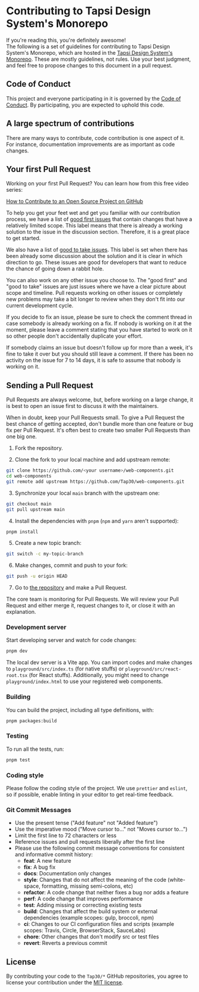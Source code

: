 # Contributing to Tapsi Design System's Monorepo

If you're reading this, you're definitely awesome! <br /> The following is a set
of guidelines for contributing to Tapsi Design System's Monorepo, which are
hosted in the
[Tapsi Design System's Monorepo](https://github.com/Tap30/web-components). These
are mostly guidelines, not rules. Use your best judgment, and feel free to
propose changes to this document in a pull request.

## Code of Conduct

This project and everyone participating in it is governed by the
[Code of Conduct](https://github.com/Tap30/web-components/blob/main/CODE_OF_CONDUCT.md).
By participating, you are expected to uphold this code.

## A large spectrum of contributions

There are many ways to contribute, code contribution is one aspect of it. For
instance, documentation improvements are as important as code changes.

## Your first Pull Request

Working on your first Pull Request? You can learn how from this free video
series:

[How to Contribute to an Open Source Project on GitHub](https://egghead.io/courses/how-to-contribute-to-an-open-source-project-on-github)

To help you get your feet wet and get you familiar with our contribution
process, we have a list of
[good first issues](https://github.com/Tap30/web-components/issues?q=is:open+is:issue+label:"good+first+issue")
that contain changes that have a relatively limited scope. This label means that
there is already a working solution to the issue in the discussion section.
Therefore, it is a great place to get started.

We also have a list of
[good to take issues](https://github.com/Tap30/web-components/issues?q=is:open+is:issue+label:"good+to+take").
This label is set when there has been already some discussion about the solution
and it is clear in which direction to go. These issues are good for developers
that want to reduce the chance of going down a rabbit hole.

You can also work on any other issue you choose to. The "good first" and "good
to take" issues are just issues where we have a clear picture about scope and
timeline. Pull requests working on other issues or completely new problems may
take a bit longer to review when they don't fit into our current development
cycle.

If you decide to fix an issue, please be sure to check the comment thread in
case somebody is already working on a fix. If nobody is working on it at the
moment, please leave a comment stating that you have started to work on it so
other people don't accidentally duplicate your effort.

If somebody claims an issue but doesn't follow up for more than a week, it's
fine to take it over but you should still leave a comment. If there has been no
activity on the issue for 7 to 14 days, it is safe to assume that nobody is
working on it.

## Sending a Pull Request

Pull Requests are always welcome, but, before working on a large change, it is
best to open an issue first to discuss it with the maintainers.

When in doubt, keep your Pull Requests small. To give a Pull Request the best
chance of getting accepted, don't bundle more than one feature or bug fix per
Pull Request. It's often best to create two smaller Pull Requests than one big
one.

1. Fork the repository.

2. Clone the fork to your local machine and add upstream remote:

```sh
git clone https://github.com/<your username>/web-components.git
cd web-components
git remote add upstream https://github.com/Tap30/web-components.git
```

3. Synchronize your local `main` branch with the upstream one:

```sh
git checkout main
git pull upstream main
```

4. Install the dependencies with `pnpm` (`npm` and `yarn` aren't supported):

```sh
pnpm install
```

5. Create a new topic branch:

```sh
git switch -c my-topic-branch
```

6. Make changes, commit and push to your fork:

```sh
git push -u origin HEAD
```

7. Go to [the repository](https://github.com/Tap30/web-components) and make a
   Pull Request.

The core team is monitoring for Pull Requests. We will review your Pull Request
and either merge it, request changes to it, or close it with an explanation.

### Development server

Start developing server and watch for code changes:

```sh
pnpm dev
```

The local dev server is a Vite app. You can import codes and make changes to
`playground/src/index.ts` (for native stuffs) or `playground/src/react-root.tsx`
(for React stuffs). Additionally, you might need to change
`playground/index.html` to use your registered web components.

### Building

You can build the project, including all type definitions, with:

```sh
pnpm packages:build
```

### Testing

To run all the tests, run:

```sh
pnpm test
```

### Coding style

Please follow the coding style of the project. We use `prettier` and `eslint`,
so if possible, enable linting in your editor to get real-time feedback.

### Git Commit Messages

- Use the present tense ("Add feature" not "Added feature")
- Use the imperative mood ("Move cursor to..." not "Moves cursor to...")
- Limit the first line to 72 characters or less
- Reference issues and pull requests liberally after the first line
- Please use the following commit message conventions for consistent and
  informative commit history:
  - **feat**: A new feature
  - **fix**: A bug fix
  - **docs**: Documentation only changes
  - **style**: Changes that do not affect the meaning of the code (white-space,
    formatting, missing semi-colons, etc)
  - **refactor**: A code change that neither fixes a bug nor adds a feature
  - **perf**: A code change that improves performance
  - **test**: Adding missing or correcting existing tests
  - **build**: Changes that affect the build system or external dependencies
    (example scopes: gulp, broccoli, npm)
  - **ci**: Changes to our CI configuration files and scripts (example scopes:
    Travis, Circle, BrowserStack, SauceLabs)
  - **chore**: Other changes that don't modify src or test files
  - **revert**: Reverts a previous commit

## License

By contributing your code to the `Tap30/*` GitHub repositories, you agree to
license your contribution under the
[MIT license](https://github.com/Tap30/web-components/blob/main/LICENSE).
